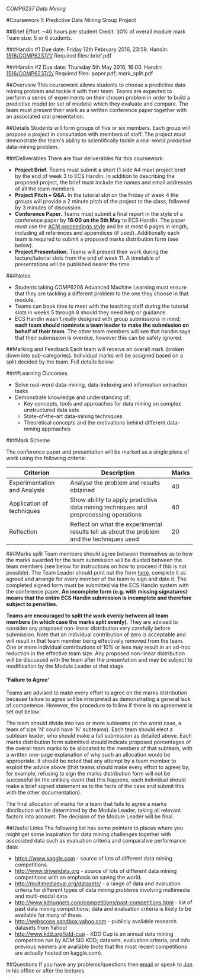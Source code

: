 *COMP6237 Data Mining*

#Coursework 1: Predictive Data Mining Group Project

##Brief
Effort: ~40 hours per student
Credit: 30% of overall module mark
Team size: 5 or 6 students.

###Handin #1
Due date: Friday 12th February 2016, 23:59.
Handin: [1516/COMP6237/1/](handin.ecs.soton.ac.uk/1516/COMP6237/1/)
Required files: brief.pdf

###Handin #2
Due date: Thursday 5th May 2016, 16:00.
Handin: [1516/COMP6237/2/](handin.ecs.soton.ac.uk/1516/COMP6237/2/)
Required files: paper.pdf; mark_split.pdf

##Overview
This coursework allows students to choose a predictive data mining problem and tackle it with their team. Teams are expected to perform a series of experiments on their chosen problem in order to build a predictive model (or set of models) which they evaluate and compare. The team must present their work as a written conference paper together with an associated oral presentation.

##Details
Students will form groups of five or six members. Each group will propose a project in consultation with members of staff. The project must demonstrate the team's ability to scientifically tackle a real-world *predictive* data-mining problem. 

###Deliverables
There are four deliverables for this coursework:
* **Project Brief.** Teams must submit a short (1 side A4 max) project brief by the end of week 3 to ECS Handin. In addition to describing the proposed project, the brief must include the names and email addresses of all the team members.
* **Project Pitch + Q&A.** In the tutorial slot on the Friday of week 4 the groups will provide a 2 minute pitch of the project to the class, followed by 3 minutes of discussion.
* **Conference Paper.** Teams must submit a final report in the style of a conference paper by **16:00 on the 5th May** to ECS Handin. The paper must use the [ACM proceedings style](https://www.acm.org/publications/proceedings-template) and be at most 6 pages in length, including all references and appendices (if used). Additionally each team is required to submit a proposed marks distribution form (see below).
* **Project Presentation.** Teams will present their work during the lecture/tutorial slots from the end of week 11. A timetable of presentations will be published nearer the time.

###Notes
* Students taking COMP6208 Advanced Machine Learning must ensure that they are tackling a different problem to the one they choose in that module.
* Teams can book time to meet with the teaching staff during the tutorial slots in weeks 5 through 8 should they need help or guidance.
* ECS Handin wasn't really designed with group submissions in mind; **each team should nominate a team leader to make the submission on behalf of their team**. The other team members will see that handin says that their submission is overdue, however this can be safely ignored.

##Marking and Feedback
Each team will receive an overall mark (broken down into sub-categories). Individual marks will be assigned based on a split decided by the team. Full details below:

####Learning Outcomes
* Solve real-word data-mining, data-indexing and information extraction tasks
* Demonstrate knowledge and understanding of:
	- Key concepts, tools and approaches for data mining on complex unstructured data sets
	- State-of-the-art data-mining techniques
	- Theoretical concepts and the motivations behind different data-mining approaches

###Mark Scheme

The conference paper and presentation will be marked as a single piece of work using the following criteria:

Criterion                    | Description                                                                                | Marks
-----------------------------|--------------------------------------------------------------------------------------------|-------
Experimentation and Analysis | Analyse the problem and results obtained                                                   | 40
Application of techniques    | Show ability to apply predictive data mining techniques and preprocessing operations       | 40
Reflection			         | Reflect on what the experimental results tell us about the problem and the techniques used | 20

###Marks split
Team members should agree between themselves as to how the marks awarded for the team submission will be divided between the team members (see below for instructions on how to proceed if this is not possible). The Team Leader should print out the form [here](), complete it as agreed and arrange for every member of the team to sign and date it. The completed signed form must be submitted via the ECS Handin system with the conference paper. **An incomplete form (e.g. with missing signatures) means that the entire ECS Handin submission is incomplete and therefore subject to penalties.**

**Teams are encouraged to split the work evenly between all team members (in which case the marks split evenly)**. They are advised to consider any proposed non-linear distribution very carefully before submission. Note that an individual contribution of zero is acceptable and will result in that team member being effectively removed from the team. One or more individual contributions of 10% or less may result in an ad-hoc reduction in the effective team size. Any proposed non-linear distribution will be discussed with the team after the presentation and may be subject to modification by the Module Leader at that stage.

#### 'Failure to Agree'
Teams are advised to make every effort to agree on the marks distribution because failure to agree will be interpreted as demonstrating a general lack of competence. However, the procedure to follow if there is no agreement is set out below:

The team should divide into two or more subteams (in the worst case, a team of size 'N' could have 'N' subteams). Each team should elect a subteam leader, who should make a full submission as detailed above. Each marks distribution form submitted should indicate proposed percentages of the overall team marks to be allocated to the members of that subteam, with a written one-page explanation of why such an allocation would be appropriate. It should be noted that any attempt by a team member to exploit the advice above (that teams should make every effort to agree) by, for example, refusing to sign the marks distribution form will not be successful (in the unlikely event that this happens, each individual should make a brief signed statement as to the facts of the case and submit this with the other documentation).

The final allocation of marks for a team that fails to agree a marks distribution will be determined by the Module Leader, taking all relevant factors into account. The decision of the Module Leader will be final.

##Useful Links
The following list has some pointers to places where you might get some inspiration for data mining challenges together with associated data such as evaluation criteria and comparative performance data:

* https://www.kaggle.com - source of lots of different data mining competitions.
* http://www.drivendata.org - source of lots of different data mining competitions with an emphasis on saving the world.
* http://multimediaeval.org/datasets/ - a range of data and evaluation criteria for different types of data mining problems involving multimedia and multi-modal data.
* http://www.kdnuggets.com/competitions/past-competitions.html - list of past data mining competitions; data and evaluation criteria is likely to be available for many of these.
* http://webscope.sandbox.yahoo.com - publicly available research datasets from Yahoo!
* http://www.kdd.org/kdd-cup - KDD Cup is an annual data mining competition run by ACM SIG KDD; datasets, evaluation criteria, and info previous winners are available (note that the most recent competitions are actually hosted on kaggle.com).

##Questions
If you have any problems/questions then [email](mailto:jsh2@ecs.soton.ac.uk) or speak to [Jon](http://ecs.soton.ac.uk/people/jsh2) in his office or after the lectures.
